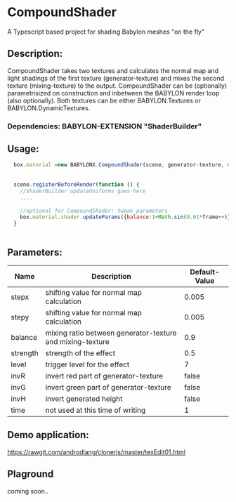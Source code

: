 # CompoundShader

A Typescript based project for shading Babylon meshes "on the fly"



## Description: 
CompoundShader takes two textures and calculates the normal map and light shadings of the first texture (generator-texture) and mixes the second texture (mixing-texture) to the output. CompoundShader can be (optionally) parametrisized on construction  and inbetween the BABYLON render loop (also optionally). Both textures can be either BABYLON.Textures or BABYLON.DynamicTextures. 

### Dependencies: BABYLON-EXTENSION "ShaderBuilder"

## Usage: 
```javascript
  box.material =new BABYLONX.CompoundShader(scene, generator-texture, mixing-texture, {params}||{}).material;
 
  
  scene.registerBeforeRender(function () {
    //ShaderBuilder updateUniforms goes here
    ....
    
    //optional for CompoundShader: tweak parameters
    box.material.shader.updateParams({balance:1+Math.sin(0.01*frame++)});
  }
  
```

## Parameters:

Name | Description | Default-Value
------------ | -------------|----------------
stepx | shifting value for normal map calculation|0.005
stepy |shifting value for normal map calculation|0.005
balance|mixing ratio between generator-texture and mixing-texture|0.9
strength|strength of the effect|0.5
level|trigger level for the effect|7
invR|invert red part of generator-texture|false
invG|invert green part of generator-texture|false
invH|invert generated height|false
time|not used at this time of writing|1


## Demo application:
https://rawgit.com/androdlang/clonerjs/master/texEdit01.html

## Plaground
coming soon..

